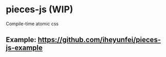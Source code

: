 # pieces-js (WIP)

Compile-time atomic css

## Example: https://github.com/iheyunfei/pieces-js-example